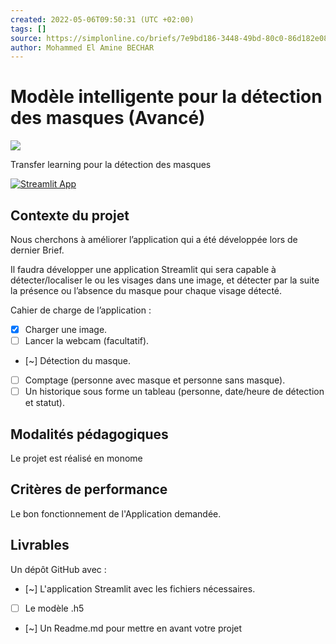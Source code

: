 ```yaml
---
created: 2022-05-06T09:50:31 (UTC +02:00)
tags: []
source: https://simplonline.co/briefs/7e9bd186-3448-49bd-80c0-86d182e08cb6
author: Mohammed El Amine BECHAR
---
```


# Modèle intelligente pour la détection des masques (Avancé)

![](https://simplonline.co/_next/image?url=https%3A%2F%2Fsimplonline-v3-prod.s3.eu-west-3.amazonaws.com%2Fmedia%2Fimage%2Fjpg%2F8885023a-289b-4dab-b668-4f5a98eeca68.jpg&w=1080&q=75)

Transfer learning pour la détection des masques

[![Streamlit App](https://static.streamlit.io/badges/streamlit_badge_black_white.svg)](https://share.streamlit.io/Rom1deTroyes/Detection-Faciale/)

## Contexte du projet

Nous cherchons à améliorer l’application qui a été développée lors de dernier Brief.

Il faudra développer une application Streamlit qui sera capable à détecter/localiser le ou les visages dans une image, et détecter par la suite la présence ou l’absence du masque pour chaque visage détecté.


Cahier de charge de l’application :
- [X] Charger une image.
- [ ] Lancer la webcam (facultatif).
- [~] Détection du masque.
- [ ] Comptage (personne avec masque et personne sans masque).
- [ ] Un historique sous forme un tableau (personne, date/heure de détection et statut).

## Modalités pédagogiques

Le projet est réalisé en monome

## Critères de performance

Le bon fonctionnement de l'Application demandée.

## Livrables

Un dépôt GitHub avec :
- [~] L'application Streamlit avec les fichiers nécessaires.
- [ ] Le modèle .h5
- [~] Un Readme.md pour mettre en avant votre projet



